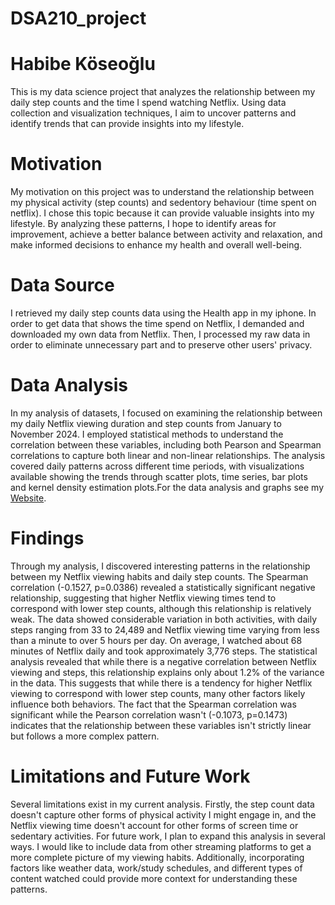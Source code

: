 # DSA210_project
# Habibe Köseoğlu
This is my data science project that analyzes the relationship between my daily step counts and the time I spend watching Netflix. Using data collection and visualization techniques, I aim to uncover patterns and identify trends that can provide insights into my lifestyle.

# Motivation
My motivation on this project was to understand the relationship between my physical activity (step counts) and sedentory behaviour (time spent on netflix). I chose this topic because it can provide valuable insights into my lifestyle. By analyzing these patterns, I hope to identify areas for improvement, achieve a better balance between activity and relaxation, and make informed decisions to enhance my health and overall well-being.

# Data Source
I retrieved my daily step counts data using the Health app in my iphone. In order to get data that shows the time spend on Netflix, I demanded and downloaded my own data from Netflix. Then, I processed my raw data in order to eliminate unnecessary part and to preserve other users' privacy.

# Data Analysis
In my analysis of datasets, I focused on examining the relationship between my daily Netflix viewing duration and step counts from January to November 2024. I employed statistical methods to understand the correlation between these variables, including both Pearson and Spearman correlations to capture both linear and non-linear relationships. The analysis covered daily patterns across different time periods, with visualizations available showing the trends through scatter plots, time series, bar plots and kernel density estimation plots.For the data analysis and graphs see my [Website](hbbdatascienceproject.typedream.app).

# Findings
Through my analysis, I discovered interesting patterns in the relationship between my Netflix viewing habits and daily step counts. The Spearman correlation (-0.1527, p=0.0386) revealed a statistically significant negative relationship, suggesting that higher Netflix viewing times tend to correspond with lower step counts, although this relationship is relatively weak. The data showed considerable variation in both activities, with daily steps ranging from 33 to 24,489 and Netflix viewing time varying from less than a minute to over 5 hours per day. On average, I watched about 68 minutes of Netflix daily and took approximately 3,776 steps.
The statistical analysis revealed that while there is a negative correlation between Netflix viewing and steps, this relationship explains only about 1.2% of the variance in the data. This suggests that while there is a tendency for higher Netflix viewing to correspond with lower step counts, many other factors likely influence both behaviors. The fact that the Spearman correlation was significant while the Pearson correlation wasn't (-0.1073, p=0.1473) indicates that the relationship between these variables isn't strictly linear but follows a more complex pattern.

# Limitations and Future Work
Several limitations exist in my current analysis. Firstly, the step count data doesn't capture other forms of physical activity I might engage in, and the Netflix viewing time doesn't account for other forms of screen time or sedentary activities. For future work, I plan to expand this analysis in several ways. I would like to include data from other streaming platforms to get a more complete picture of my viewing habits. Additionally, incorporating factors like weather data, work/study schedules, and different types of content watched could provide more context for understanding these patterns. 
